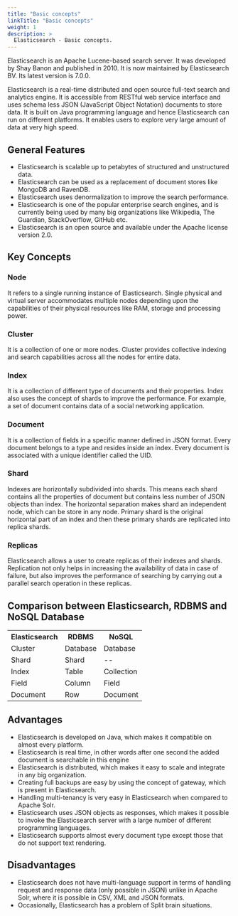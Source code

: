 ```yaml
---
title: "Basic concepts"
linkTitle: "Basic concepts"
weight: 1
description: >
  Elasticsearch - Basic concepts.
---
```


Elasticsearch is an Apache Lucene-based search server. It was developed by Shay Banon and published in 2010. It is now maintained by Elasticsearch BV. Its latest version is 7.0.0.

Elasticsearch is a real-time distributed and open source full-text search and analytics engine. It is accessible from RESTful web service interface and uses schema less JSON (JavaScript Object Notation) documents to store data. It is built on Java programming language and hence Elasticsearch can run on different platforms. It enables users to explore very large amount of data at very high speed.

## General Features

- Elasticsearch is scalable up to petabytes of structured and unstructured data.
- Elasticsearch can be used as a replacement of document stores like MongoDB and RavenDB.
- Elasticsearch uses denormalization to improve the search performance.
- Elasticsearch is one of the popular enterprise search engines, and is currently being used by many big organizations like Wikipedia, The Guardian, StackOverflow, GitHub etc.
- Elasticsearch is an open source and available under the Apache license version 2.0.

## Key Concepts

### Node

It refers to a single running instance of Elasticsearch. Single physical and virtual server accommodates multiple nodes depending upon the capabilities of their physical resources like RAM, storage and processing power.

### Cluster

It is a collection of one or more nodes. Cluster provides collective indexing and search capabilities across all the nodes for entire data.

### Index

It is a collection of different type of documents and their properties. Index also uses the concept of shards to improve the performance. For example, a set of document contains data of a social networking application.

### Document

It is a collection of fields in a specific manner defined in JSON format. Every document belongs to a type and resides inside an index. Every document is associated with a unique identifier called the UID.

### Shard

Indexes are horizontally subdivided into shards. This means each shard contains all the properties of document but contains less number of JSON objects than index. The horizontal separation makes shard an independent node, which can be store in any node. Primary shard is the original horizontal part of an index and then these primary shards are replicated into replica shards.

### Replicas

Elasticsearch allows a user to create replicas of their indexes and shards. Replication not only helps in increasing the availability of data in case of failure, but also improves the performance of searching by carrying out a parallel search operation in these replicas.

## Comparison between Elasticsearch, RDBMS and NoSQL Database

<table class="table-2">
  <colgroup>
    <col class="thirty" />
    <col class="thirty" />
    <col class="thirty" />
  </colgroup>

  <tr>
    <th>Elasticsearch</th>
    <th>RDBMS</th>
    <th>NoSQL</th>
  </tr>

  <tr>
    <td>Cluster</td>
    <td>Database</td>
    <td>Database</td>
  </tr>
  <tr>
    <td>Shard</td>
    <td>Shard</td>
    <td>--</td>
  </tr>
  <tr>
    <td>Index</td>
    <td>Table</td>
    <td>Collection</td>
  </tr>
  <tr>
    <td>Field</td>
    <td>Column</td>
    <td>Field</td>
  </tr>
  <tr>
    <td>Document</td>
    <td>Row</td>
    <td>Document</td>
  </tr>  
</table>

## Advantages

- Elasticsearch is developed on Java, which makes it compatible on almost every platform.
- Elasticsearch is real time, in other words after one second the added document is searchable in this engine
- Elasticsearch is distributed, which makes it easy to scale and integrate in any big organization.
- Creating full backups are easy by using the concept of gateway, which is present in Elasticsearch. 
- Handling multi-tenancy is very easy in Elasticsearch when compared to Apache Solr.
- Elasticsearch uses JSON objects as responses, which makes it possible to invoke the Elasticsearch server with a large number of different programming languages.
- Elasticsearch supports almost every document type except those that do not support text rendering.

## Disadvantages

- Elasticsearch does not have multi-language support in terms of handling request and response data (only possible in JSON) unlike in Apache Solr, where it is possible in CSV, XML and JSON formats.
- Occasionally, Elasticsearch has a problem of Split brain situations.